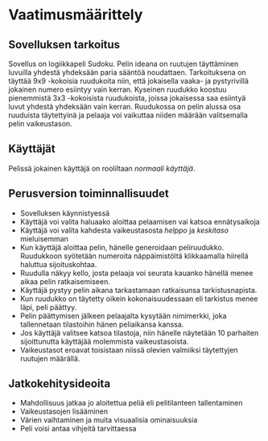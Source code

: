 # Vaatimusmäärittely

## Sovelluksen tarkoitus
Sovellus on logiikkapeli Sudoku. Pelin ideana on ruutujen täyttäminen luvuilla yhdestä yhdeksään paria sääntöä noudattaen.
Tarkoituksena on täyttää 9x9 -kokoisia ruudukoita niin, että jokaisella vaaka- ja pystyrivillä jokainen numero esiintyy vain kerran.
Kyseinen ruudukko koostuu pienemmistä 3x3 -kokoisista ruudukoista, joissa jokaisessa saa esiintyä luvut yhdestä yhdeksään vain kerran.
Ruudukossa on pelin alussa osa ruuduista täytettyinä ja pelaaja voi vaikuttaa niiden määrään valitsemalla pelin vaikeustason.

## Käyttäjät
Pelissä jokainen käyttäjä on rooliltaan _normaali käyttäjä_.

## Perusversion toiminnallisuudet
* Sovelluksen käynnistyessä
 * Käyttäjä voi valita haluaako aloittaa pelaamisen vai katsoa ennätysaikoja
 * Käyttäjä voi valita kahdesta vaikeustasosta _helppo_ ja _keskitaso_ mieluisemman
* Kun käyttäjä aloittaa pelin, hänelle generoidaan peliruudukko. Ruudukkoon syötetään numeroita näppäimistöltä klikkaamalla hiirellä haluttua sijoituskohtaa.
* Ruudulla näkyy kello, josta pelaaja voi seurata kauanko hänellä menee aikaa pelin ratkaisemiseen.
* Käyttäjä pystyy pelin aikana tarkastamaan ratkaisunsa tarkistusnapista.
* Kun ruudukko on täytetty oikein kokonaisuudessaan eli tarkistus menee läpi, peli päättyy.
* Pelin päättymisen jälkeen pelaajalta kysytään nimimerkki, joka tallennetaan tilastoihin hänen peliaikansa kanssa.
* Jos käyttäjä valitsee katsoa tilastoja, niin hänelle näytetään 10 parhaiten sijoittunutta käyttäjää molemmista vaikeustasoista.
* Vaikeustasot eroavat toisistaan niissä olevien valmiiksi täytettyjen ruutujen määrällä.

## Jatkokehitysideoita
* Mahdollisuus jatkaa jo aloitettua peliä eli pelitilanteen tallentaminen
* Vaikeustasojen lisääminen
* Värien vaihtaminen ja muita visuaalisia ominaisuuksia
* Peli voisi antaa vihjeitä tarvittaessa


